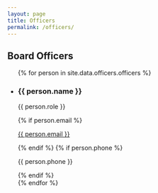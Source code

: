```yaml
---
layout: page
title: Officers
permalink: /officers/
---
```


<h2>Board Officers</h2>
<ul class="cards">
{% for person in site.data.officers.officers %}
  <li class="card">
    <h3>{{ person.name }}</h3>
    <p class="muted">{{ person.role }}</p>
    {% if person.email %}<p><a href="mailto:{{ person.email }}">{{ person.email }}</a></p>{% endif %}
    {% if person.phone %}<p>{{ person.phone }}</p>{% endif %}
  </li>
{% endfor %}
</ul>